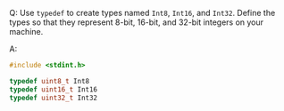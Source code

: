 Q: Use `typedef` to create types named `Int8`, `Int16`, and `Int32`. Define the
types so that they represent 8-bit, 16-bit, and 32-bit integers on your machine.

A:

```c
#include <stdint.h>

typedef uint8_t Int8
typedef uint16_t Int16
typedef uint32_t Int32
```
